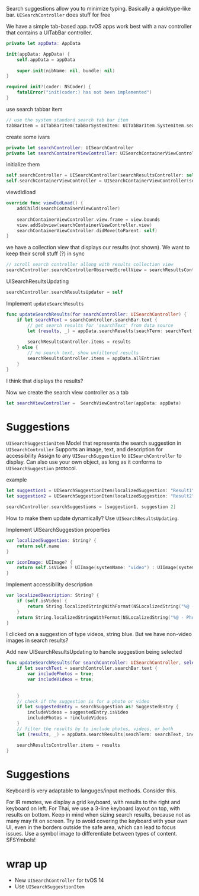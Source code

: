 Search suggestions allow you to minimize typing.  Basically a quicktype-like bar.
`UISearchController` does stuff for free


We have a simple tab-based app.
tvOS apps work best with a nav controller that contains a UITabBar controller.

```swift
private let appData: AppData

init(appData: AppData) {
    self.appData = appData
    
    super.init(nibName: nil, bundle: nil)
}

required init?(coder: NSCoder) {
    fatalError("init(coder:) has not been implemented")
}
```

use search tabbar item

```swift
// use the system standard search tab bar item
tabBarItem = UITabBarItem(tabBarSystemItem: UITabBarItem.SystemItem.search, tag: 0)
```

create some ivars

```swift
private let searchController: UISearchController
private let searchContainerViewController: UISearchContainerViewController
```

initialize them

```swift
self.searchController = UISearchController(searchResultsController: self.searchResultsController)
self.searchContainerViewController = UISearchContainerViewController(searchController: searchC
```

viewdidload

```swift
override func viewDidLoad() {
    addChild(searchContainerViewController)
    
    searchContainerViewController.view.frame = view.bounds
    view.addSubview(searchContainerViewController.view)
    searchContainerViewController.didMove(toParent: self)
}
```

we have a collection view that displays our results (not shown).  We want to keep their scroll stuff (?) in sync

```swift
// scroll search controller allong with results collection view
searchController.searchControllerObservedScrollView = searchResultsController.collectionView
```

UISearchResultsUpdating

```swift
searchController.searchResultsUpdater = self
```

Implement `updateSearchResults`
```swift
func updateSearchResults(for searchController: UISearchController) {
    if let searchText = searchController.searchBar.text {
        // get search results for 'searchText' from data source
        let (results, _) = appData.searchResults(seachTerm: searchText, includePhotos: true, includeVideos: true)
        
        searchResultsController.items = results
    } else {
        // no search text, show unfiltered results
        searchResultsController.items = appData.allEntries
    }
}
```

I think that displays the results?

Now we create the search view controller as a tab

```swift
let searchViewController =  SearchViewController(appData: appData)
```


# Suggestions
`UISearchSuggestionItem`
Model that represents the search suggestion in `UISearchController`
Supports an image, text, and description for accessibility
Assign to any `UISearchSuggestion` to `UISearchController` to display.
Can also use your own object, as long as it conforms to `UISearchSuggestion` protocol.

example
```swift
let suggestion1 = UISearchSuggestionItem(localizedSuggestion: "Result1", localizedDescription: "Result1", iconImage: nil)
let suggestion2 = UISearchSuggestionItem(localizedSuggestion: "Result2", localizedDescription: "Result2", iconImage: nil)

searchController.searchSuggestions = [suggestion1, suggestion 2]
```

How to make them update dynamically?  Use `UISearchResultsUpdating`.

Implement UISearchSuggestion properties

```swift
var localizedSuggestion: String? {
    return self.name
}

var iconImage: UIImage? {
    return self.isVideo ? UIImage(systemName: "video") : UIImage(systemName: "photo")
}
```

Implement accessibility description
```swift
var localizedDescription: String? {
    if (self.isVideo) {
        return String.localizedStringWithFormat(NSLocalizedString("%@ - Video", comment: ""), self.name)
    }
    return String.localizedStringWithFormat(NSLocalizedString("%@ - Photo", comment: ""), self.name)
}
```

I clicked on a suggestion of type videos, string blue.  But we have non-video images in search results?

Add new UISearchResultsUpdating to handle suggestion being selected

```swift
func updateSearchResults(for searchController: UISearchController, selecting searchSuggestion: UISearchSuggestion) {
    if let searchText = searchController.searchBar.text {
        var includePhotos = true;
        var includeVideos = true;
        
        
    }
	// check if the suggestion is for a photo or video
	if let suggestedEntry = searchSuggestion as? SuggestedEntry {
		includeVideos = suggestedEntry.isVideo
		includePhotos = !includeVideos
	}
	// filter the results by to include photos, videos, or both
	let (results, _) = appData.searchResults(seachTerm: searchText, includePhotos: includePhotos, includeVideos: includeVideos)

	searchResultsController.items = results
}
```

# Suggestions
Keyboard is very adaptable to languges/input methods.  Consider this.

For IR remotes, we display a grid keyboard, with results to the right and keyboard on left.
For Thai, we use a 3-line keyboard layout on top, with results on bottom.
Keep in mind when sizing search results, because not as many may fit on screen.
Try to avoid covering the keyboard with your own UI, even in the borders outside the safe area, which can lead to focus issues.
Use a symbol image to differentiate between types of content.  SFSYmbols!

# wrap up
* New `UISearchController` for tvOS 14
* Use `UISearchSuggestionItem`

